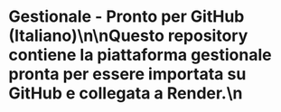 # Gestionale - Pronto per GitHub (Italiano)\n\nQuesto repository contiene la piattaforma gestionale pronta per essere importata su GitHub e collegata a Render.\n